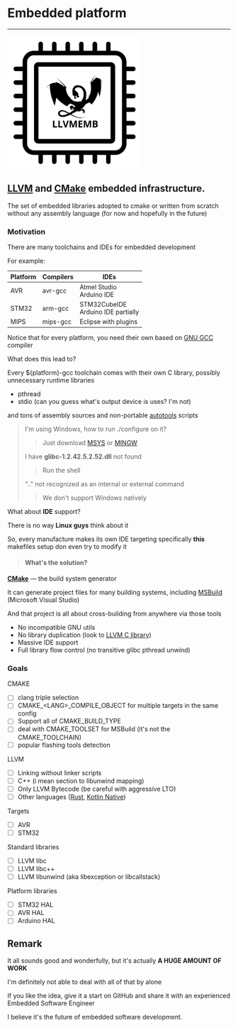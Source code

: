 # Embedded platform

---

<img src="./media/LLVMEMB.svg" alt="Chip with LLVM dragon" width=300>

## [**LLVM**](https://github.com/llvm/llvm-project) and [**CMake**](https://github.com/Kitware/CMake) embedded infrastructure.

The set of embedded libraries adopted to cmake or written 
from scratch without any assembly language (for now and hopefully in the future)


### Motivation
There are many toolchains and IDEs for embedded development

For example:

| Platform | Compilers | IDEs                                     |
|----------|-----------|------------------------------------------|
| AVR      | avr-gcc   | Atmel Studio<br/>  Arduino IDE           |
| STM32    | arm-gcc   | STM32CubeIDE <br/> Arduino IDE partially |
| MIPS     | mips-gcc  | Eclipse with plugins                     |



Notice that for every platform, you need their own based on [GNU GCC](https://gcc.gnu.org/) compiler

What does this lead to?

Every ${platform}-gcc toolchain comes with their own C library,
possibly unnecessary runtime libraries
* pthread
* stdio (can you guess what's output device is uses? I'm not)

and tons of assembly sources and non-portable [autotools](https://www.gnu.org/software/autoconf/autoconf.html) scripts


> I'm using Windows, how to run ./configure on it?
> > Just download [MSYS](https://www.msys2.org/) or [MINGW](https://www.mingw-w64.org/)
> 
> I have __glibc-1.2.42.5.2.52.dll__ not found
> 
> > Run the shell
> 
> ".." not recognized as an internal or external command
> > We don't support Windows natively

What about **IDE** support?

There is no way **Linux guys** think about it

So, every manufacture makes its own IDE targeting specifically __this__ makefiles setup
don even try to modify it

> #### What's the solution?
[**CMake**](https://github.com/Kitware/CMake) — the build system generator

It can generate project files for many building systems, including [MSBuild](https://learn.microsoft.com/en-us/visualstudio/msbuild/msbuild)
(Microsoft Visual Studio)

And that project is all about cross-building from anywhere via those tools

- No incompatible GNU utils
- No library duplication (look to [LLVM C library](https://libc.llvm.org/))
- Massive IDE support
- Full library flow control (no transitive glibc pthread unwind)


### Goals

CMAKE
- [ ] clang triple selection
- [ ] CMAKE_\<LANG>_COMPILE_OBJECT for multiple targets in the same config
- [ ] Support all of CMAKE_BUILD_TYPE
- [ ] deal with CMAKE_TOOLSET for MSBuild (it's not the CMAKE_TOOLCHAIN)
- [ ] popular flashing tools detection

LLVM
- [ ] Linking without linker scripts
- [ ] C++ (i mean section to libunwind mapping)
- [ ] Only LLVM Bytecode (be careful with aggressive LTO)
- [ ] Other languages ([Rust](https://www.rust-lang.org/), [Kotlin Native](https://kotlinlang.org/docs/native-overview.html))

Targets
- [ ] AVR
- [ ] STM32

Standard libraries
- [ ] LLVM libc
- [ ] LLVM libc++
- [ ] LLVM libunwind (aka libexception or libcallstack)

Platform libraries
- [ ] STM32 HAL
- [ ] AVR HAL
- [ ] Arduino HAL

## Remark

It all sounds good and wonderfully, but it's actually **A HUGE AMOUNT OF WORK**

I'm definitely not able to deal with all of that by alone

If you like the idea, give it a start on GitHub and share it with an experienced Embedded Software Engineer

I believe it's the future of embedded software development.  